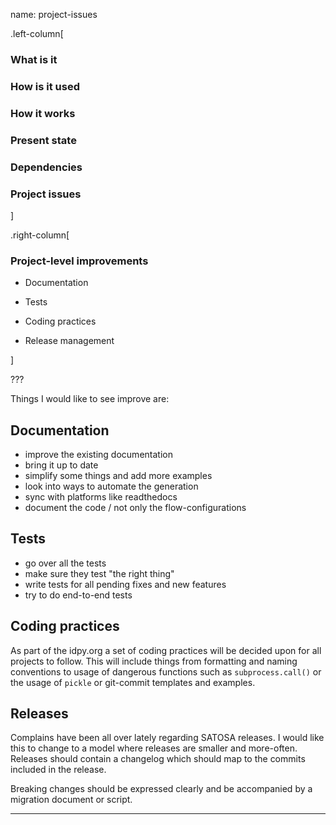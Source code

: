 name: project-issues

.left-column[
### What is it
### How is it used
### How it works
### Present state
### Dependencies
### Project issues
]

.right-column[

### Project-level improvements

* Documentation

* Tests

* Coding practices

* Release management

]

???

Things I would like to see improve are:

## Documentation

- improve the existing documentation
- bring it up to date
- simplify some things and add more examples
- look into ways to automate the generation
- sync with platforms like readthedocs
- document the code / not only the flow-configurations

## Tests

- go over all the tests
- make sure they test "the right thing"
- write tests for all pending fixes and new features
- try to do end-to-end tests

## Coding practices

As part of the idpy.org a set of coding practices will be decided upon for all
projects to follow. This will include things from formatting and naming
conventions to usage of dangerous functions such as `subprocess.call()` or the
usage of `pickle` or git-commit templates and examples.

## Releases

Complains have been all over lately regarding SATOSA releases. I would like
this to change to a model where releases are smaller and more-often. Releases
should contain a changelog which should map to the commits included in the
release.

Breaking changes should be expressed clearly and be accompanied by a migration
document or script.

---
